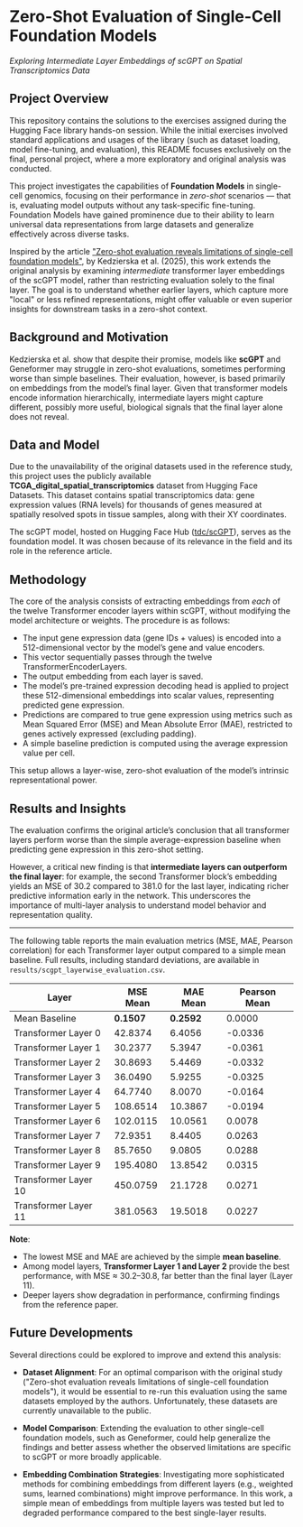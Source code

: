 # Zero-Shot Evaluation of Single-Cell Foundation Models

*Exploring Intermediate Layer Embeddings of scGPT on Spatial Transcriptomics Data*

## Project Overview


This repository contains the solutions to the exercises assigned during the Hugging Face library hands-on session. While the initial exercises involved standard applications and usages of the library (such as dataset loading, model fine-tuning, and evaluation), this README focuses exclusively on the final, personal project, where a more exploratory and original analysis was conducted.

This project investigates the capabilities of **Foundation Models** in single-cell genomics, focusing on their performance in *zero-shot* scenarios — that is, evaluating model outputs without any task-specific fine-tuning. Foundation Models have gained prominence due to their ability to learn universal data representations from large datasets and generalize effectively across diverse tasks.

Inspired by the article ["Zero-shot evaluation reveals limitations of single-cell foundation models"](https://doi.org/...), by Kedzierska et al. (2025), this work extends the original analysis by examining *intermediate* transformer layer embeddings of the scGPT model, rather than restricting evaluation solely to the final layer. The goal is to understand whether earlier layers, which capture more "local" or less refined representations, might offer valuable or even superior insights for downstream tasks in a zero-shot context.

## Background and Motivation

Kedzierska et al. show that despite their promise, models like **scGPT** and Geneformer may struggle in zero-shot evaluations, sometimes performing worse than simple baselines. Their evaluation, however, is based primarily on embeddings from the model’s final layer. Given that transformer models encode information hierarchically, intermediate layers might capture different, possibly more useful, biological signals that the final layer alone does not reveal.

## Data and Model

Due to the unavailability of the original datasets used in the reference study, this project uses the publicly available **TCGA\_digital\_spatial\_transcriptomics** dataset from Hugging Face Datasets. This dataset contains spatial transcriptomics data: gene expression values (RNA levels) for thousands of genes measured at spatially resolved spots in tissue samples, along with their XY coordinates.

The scGPT model, hosted on Hugging Face Hub ([tdc/scGPT](https://huggingface.co/tdc/scGPT)), serves as the foundation model. It was chosen because of its relevance in the field and its role in the reference article.

## Methodology

The core of the analysis consists of extracting embeddings from *each* of the twelve Transformer encoder layers within scGPT, without modifying the model architecture or weights. The procedure is as follows:

* The input gene expression data (gene IDs + values) is encoded into a 512-dimensional vector by the model’s gene and value encoders.
* This vector sequentially passes through the twelve TransformerEncoderLayers.
* The output embedding from each layer is saved.
* The model’s pre-trained expression decoding head is applied to project these 512-dimensional embeddings into scalar values, representing predicted gene expression.
* Predictions are compared to true gene expression using metrics such as Mean Squared Error (MSE) and Mean Absolute Error (MAE), restricted to genes actively expressed (excluding padding).
* A simple baseline prediction is computed using the average expression value per cell.

This setup allows a layer-wise, zero-shot evaluation of the model’s intrinsic representational power.

## Results and Insights

The evaluation confirms the original article’s conclusion that all transformer layers perform worse than the simple average-expression baseline when predicting gene expression in this zero-shot setting.

However, a critical new finding is that **intermediate layers can outperform the final layer**: for example, the second Transformer block’s embedding yields an MSE of 30.2 compared to 381.0 for the last layer, indicating richer predictive information early in the network. This underscores the importance of multi-layer analysis to understand model behavior and representation quality.

---

The following table reports the main evaluation metrics (MSE, MAE, Pearson correlation) for each Transformer layer output compared to a simple mean baseline. Full results, including standard deviations, are available in `results/scgpt_layerwise_evaluation.csv`.

| Layer                | MSE Mean   | MAE Mean   | Pearson Mean |
| -------------------- | ---------- | ---------- | ------------ |
| Mean Baseline        | **0.1507** | **0.2592** | 0.0000       |
| Transformer Layer 0  | 42.8374    | 6.4056     | -0.0336      |
| Transformer Layer 1  | 30.2377    | 5.3947     | -0.0361      |
| Transformer Layer 2  | 30.8693    | 5.4469     | -0.0332      |
| Transformer Layer 3  | 36.0490    | 5.9255     | -0.0325      |
| Transformer Layer 4  | 64.7740    | 8.0070     | -0.0164      |
| Transformer Layer 5  | 108.6514   | 10.3867    | -0.0194      |
| Transformer Layer 6  | 102.0115   | 10.0561    | 0.0078       |
| Transformer Layer 7  | 72.9351    | 8.4405     | 0.0263       |
| Transformer Layer 8  | 85.7650    | 9.0805     | 0.0288       |
| Transformer Layer 9  | 195.4080   | 13.8542    | 0.0315       |
| Transformer Layer 10 | 450.0759   | 21.1728    | 0.0271       |
| Transformer Layer 11 | 381.0563   | 19.5018    | 0.0227       |

**Note**:

* The lowest MSE and MAE are achieved by the simple **mean baseline**.
* Among model layers, **Transformer Layer 1 and Layer 2** provide the best performance, with MSE ≈ 30.2–30.8, far better than the final layer (Layer 11).
* Deeper layers show degradation in performance, confirming findings from the reference paper.



## Future Developments

Several directions could be explored to improve and extend this analysis:

* **Dataset Alignment**: For an optimal comparison with the original study ("Zero-shot evaluation reveals limitations of single-cell foundation models"), it would be essential to re-run this evaluation using the same datasets employed by the authors. Unfortunately, these datasets are currently unavailable to the public.

* **Model Comparison**: Extending the evaluation to other single-cell foundation models, such as Geneformer, could help generalize the findings and better assess whether the observed limitations are specific to scGPT or more broadly applicable.

* **Embedding Combination Strategies**: Investigating more sophisticated methods for combining embeddings from different layers (e.g., weighted sums, learned combinations) might improve performance. In this work, a simple mean of embeddings from multiple layers was tested but led to degraded performance compared to the best single-layer results.



